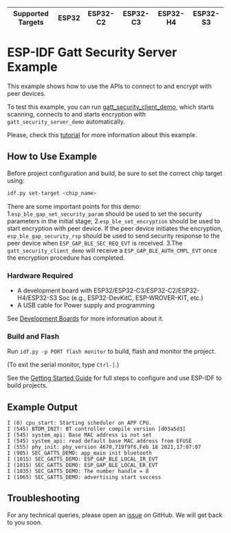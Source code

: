 | Supported Targets | ESP32 | ESP32-C2 | ESP32-C3 | ESP32-H4 | ESP32-S3 |
| ----------------- | ----- | -------- | -------- | -------- | -------- |

# ESP-IDF Gatt Security Server Example

This example shows how to use the APIs to connect to and encrypt with peer devices.

To test this example, you can run [gatt_security_client_demo](../gatt_security_client), which starts scanning, connects to and starts encryption with `gatt_security_server_demo` automatically.

Please, check this [tutorial](tutorial/Gatt_Security_Server_Example_Walkthrough.md) for more information about this example.

## How to Use Example

Before project configuration and build, be sure to set the correct chip target using:

```bash
idf.py set-target <chip_name>
```
There are some important points for this demo:
1.`esp_ble_gap_set_security_param` should be used to set the security parameters in the initial stage;
2.`esp_ble_set_encryption` should be used to start encryption with peer device. If the peer device initiates the encryption, `esp_ble_gap_security_rsp` should be used to send security response to the peer device when `ESP_GAP_BLE_SEC_REQ_EVT` is received.
3.The `gatt_security_client_demo` will receive a `ESP_GAP_BLE_AUTH_CMPL_EVT` once the encryption procedure has completed.

### Hardware Required

* A development board with ESP32/ESP32-C3/ESP32-C2/ESP32-H4/ESP32-S3 Soc (e.g., ESP32-DevKitC, ESP-WROVER-KIT, etc.)
* A USB cable for Power supply and programming

See [Development Boards](https://www.espressif.com/en/products/devkits) for more information about it.

### Build and Flash

Run `idf.py -p PORT flash monitor` to build, flash and monitor the project.

(To exit the serial monitor, type ``Ctrl-]``.)

See the [Getting Started Guide](https://idf.espressif.com/) for full steps to configure and use ESP-IDF to build projects.

## Example Output

```
I (0) cpu_start: Starting scheduler on APP CPU.
I (545) BTDM_INIT: BT controller compile version [d03a5d3]
I (545) system_api: Base MAC address is not set
I (545) system_api: read default base MAC address from EFUSE
I (555) phy_init: phy_version 4670,719f9f6,Feb 18 2021,17:07:07
I (905) SEC_GATTS_DEMO: app_main init bluetooth
I (1015) SEC_GATTS_DEMO: ESP_GAP_BLE_LOCAL_IR_EVT
I (1015) SEC_GATTS_DEMO: ESP_GAP_BLE_LOCAL_ER_EVT
I (1035) SEC_GATTS_DEMO: The number handle = 8
I (1065) SEC_GATTS_DEMO: advertising start success
```

## Troubleshooting

For any technical queries, please open an [issue](https://github.com/espressif/esp-idf/issues) on GitHub. We will get back to you soon.
